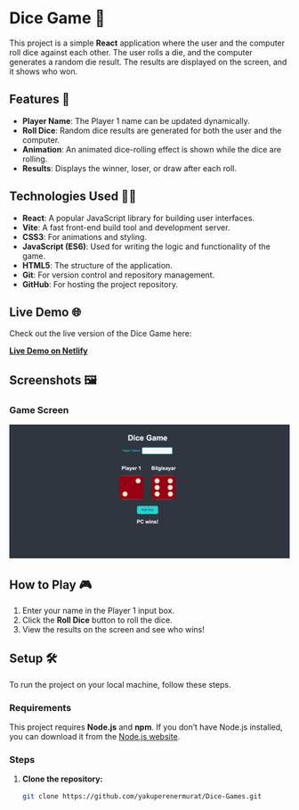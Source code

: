 # Dice Game 🎲

This project is a simple **React** application where the user and the computer roll dice against each other. The user rolls a die, and the computer generates a random die result. The results are displayed on the screen, and it shows who won.

## Features 🚀

- **Player Name**: The Player 1 name can be updated dynamically.
- **Roll Dice**: Random dice results are generated for both the user and the computer.
- **Animation**: An animated dice-rolling effect is shown while the dice are rolling.
- **Results**: Displays the winner, loser, or draw after each roll.

## Technologies Used 🧑‍💻

- **React**: A popular JavaScript library for building user interfaces.
- **Vite**: A fast front-end build tool and development server.
- **CSS3**: For animations and styling.
- **JavaScript (ES6)**: Used for writing the logic and functionality of the game.
- **HTML5**: The structure of the application.
- **Git**: For version control and repository management.
- **GitHub**: For hosting the project repository.

## Live Demo 🌐

Check out the live version of the Dice Game here:

**[Live Demo on Netlify](https://nimble-cucurucho-0db858.netlify.app)**

## Screenshots 🖼️

### Game Screen

![Dice Game Screenshot](/public/images/DiceGame.png)

## How to Play 🎮

1. Enter your name in the Player 1 input box.
2. Click the **Roll Dice** button to roll the dice.
3. View the results on the screen and see who wins!

## Setup 🛠️

To run the project on your local machine, follow these steps.

### Requirements

This project requires **Node.js** and **npm**. If you don’t have Node.js installed, you can download it from the [Node.js website](https://nodejs.org/en/download/).

### Steps

1. **Clone the repository:**
   ```bash
   git clone https://github.com/yakuperenermurat/Dice-Games.git